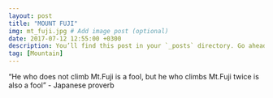 ```yaml
---
layout: post
title: "MOUNT FUJI"
img: mt_fuji.jpg # Add image post (optional)
date: 2017-07-12 12:55:00 +0300
description: You’ll find this post in your `_posts` directory. Go ahead and edit it and re-build the site to see your changes. # Add post description (optional)
tag: [Mountain]
---
```

“He who does not climb Mt.Fuji is a fool, but he who climbs Mt.Fuji twice is also a fool” - Japanese proverb

